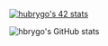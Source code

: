 <a href="https://github.com/oakoudad/badge42"><img src="https://badge.mediaplus.ma/colorfulwaves/hubrygo?1337Badge=off&UM6P=off" alt="hubrygo's 42 stats" /></a>

![hbrygo's GitHub stats](https://github-readme-stats.vercel.app/api?username=hbrygo&show_icons=true&bg_color=00000000)
